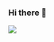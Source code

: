 ### Hi there 👋

<!--
**PCloud63514/pcloud63514** is a ✨ _special_ ✨ repository because its `README.md` (this file) appears on your GitHub profile.

Here are some ideas to get you started:

- 🔭 I’m currently working on ...
- 🌱 I’m currently learning ...
- 👯 I’m looking to collaborate on ...
- 🤔 I’m looking for help with ...
- 💬 Ask me about ...
- 📫 How to reach me: ...
- 😄 Pronouns: ...
- ⚡ Fun fact: ...
-->
<a href="https://pcloud.tistory.com/" target="_blank"><img src="https://img.shields.io/badge/Bloglovin-#000000?style=flat-square&logo=Bloglovin&logoColor=black"/></a>
